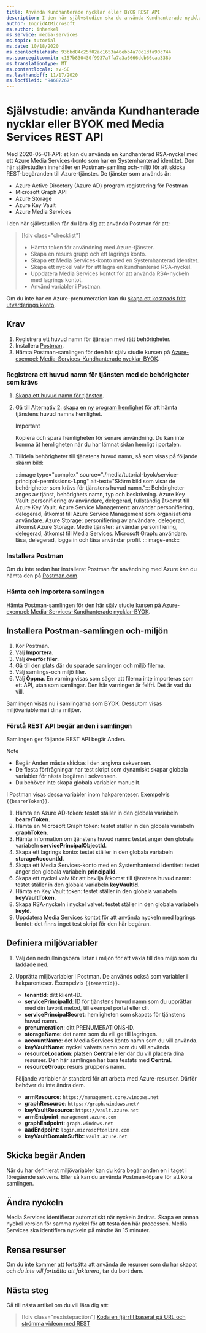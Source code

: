 ```yaml
---
title: Använda Kundhanterade nycklar eller BYOK REST API
description: I den här självstudien ska du använda Kundhanterade nycklar eller ta med din egen nyckel (BYOK) med ett Azure Media Services lagrings konto.
author: IngridAtMicrosoft
ms.author: inhenkel
ms.service: media-services
ms.topic: tutorial
ms.date: 10/18/2020
ms.openlocfilehash: 93bbd84c25f02ac1653a46ebb4a70c1dfa90c744
ms.sourcegitcommit: c157b830430f9937a7fa7a3a6666dcb66caa338b
ms.translationtype: MT
ms.contentlocale: sv-SE
ms.lasthandoff: 11/17/2020
ms.locfileid: "94687267"
---
```

# <a name="tutorial-use-customer-managed-keys-or-byok-with-media-services-rest-api"></a>Självstudie: använda Kundhanterade nycklar eller BYOK med Media Services REST API

Med 2020-05-01-API: et kan du använda en kundhanterad RSA-nyckel med ett Azure Media Services-konto som har en Systemhanterad identitet. Den här självstudien innehåller en Postman-samling och-miljö för att skicka REST-begäranden till Azure-tjänster. De tjänster som används är:

- Azure Active Directory (Azure AD) program registrering för Postman
- Microsoft Graph API
- Azure Storage
- Azure Key Vault
- Azure Media Services

I den här självstudien får du lära dig att använda Postman för att:

> [!div class="checklist"]
> - Hämta token för användning med Azure-tjänster.
> - Skapa en resurs grupp och ett lagrings konto.
> - Skapa ett Media Services-konto med en Systemhanterad identitet.
> - Skapa ett nyckel valv för att lagra en kundhanterad RSA-nyckel.
> - Uppdatera Media Services kontot för att använda RSA-nyckeln med lagrings kontot.
> - Använd variabler i Postman.

Om du inte har en Azure-prenumeration kan du [skapa ett kostnads fritt utvärderings konto](https://azure.microsoft.com/free/).

## <a name="prerequisites"></a>Krav

1. Registrera ett huvud namn för tjänsten med rätt behörigheter.
1. Installera [Postman](https://www.postman.com).
1. Hämta Postman-samlingen för den här själv studie kursen på [Azure-exempel: Media-Services-Kundhanterade nycklar-BYOK](https://github.com/Azure-Samples/media-services-customer-managed-keys-byok).

### <a name="register-a-service-principal-with-the-needed-permissions"></a>Registrera ett huvud namn för tjänsten med de behörigheter som krävs

1. [Skapa ett huvud namn för tjänsten](https://docs.microsoft.com/azure/active-directory/develop/howto-create-service-principal-portal).
1. Gå till [Alternativ 2: skapa en ny program hemlighet](https://docs.microsoft.com/azure/active-directory/develop/howto-create-service-principal-portal#authentication-two-options) för att hämta tjänstens huvud namns hemlighet.

   > [!IMPORTANT]
   >Kopiera och spara hemligheten för senare användning. Du kan inte komma åt hemligheten när du har lämnat sidan hemligt i portalen.

1. Tilldela behörigheter till tjänstens huvud namn, så som visas på följande skärm bild:

   :::image type="complex" source="./media/tutorial-byok/service-principal-permissions-1.png" alt-text="Skärm bild som visar de behörigheter som krävs för tjänstens huvud namn.":::
   Behörigheter anges av tjänst, behörighets namn, typ och beskrivning. Azure Key Vault: personifiering av användare, delegerad, fullständig åtkomst till Azure Key Vault. Azure Service Management: användar personifiering, delegerad, åtkomst till Azure Service Management som organisations användare. Azure Storage: personifiering av användare, delegerad, åtkomst Azure Storage. Medie tjänster: användar personifiering, delegerad, åtkomst till Media Services. Microsoft Graph: användare. läsa, delegerad, logga in och läsa användar profil.
   :::image-end:::

### <a name="install-postman"></a>Installera Postman

Om du inte redan har installerat Postman för användning med Azure kan du hämta den på [Postman.com](https://www.postman.com/).

### <a name="download-and-import-the-collection"></a>Hämta och importera samlingen

Hämta Postman-samlingen för den här själv studie kursen på [Azure-exempel: Media-Services-Kundhanterade nycklar-BYOK](https://github.com/Azure-Samples/media-services-customer-managed-keys-byok).

## <a name="install-the-postman-collection-and-environment"></a>Installera Postman-samlingen och-miljön

1. Kör Postman.
1. Välj **Importera**.
1. Välj **överför filer**.
1. Gå till den plats där du sparade samlingen och miljö filerna.
1. Välj samlings-och miljö filer.
1. Välj **Öppna**. En varning visas som säger att filerna inte importeras som ett API, utan som samlingar. Den här varningen är felfri. Det är vad du vill.

Samlingen visas nu i samlingarna som BYOK. Dessutom visas miljövariablerna i dina miljöer.

### <a name="understand-the-rest-api-requests-in-the-collection"></a>Förstå REST API begär anden i samlingen

Samlingen ger följande REST API begär Anden.

> [!NOTE]
>
>- Begär Anden måste skickas i den angivna sekvensen.
>- De flesta förfrågningar har test skript som dynamiskt skapar globala variabler för nästa begäran i sekvensen.
>- Du behöver inte skapa globala variabler manuellt.

I Postman visas dessa variabler inom hakparenteser. Exempelvis `{{bearerToken}}`.

1. Hämta en Azure AD-token: testet ställer in den globala variabeln **bearerToken**.
2. Hämta en Microsoft Graph token: testet ställer in den globala variabeln **graphToken**.
3. Hämta information om tjänstens huvud namn: testet anger den globala variabeln **servicePrincipalObjectId**.
4. Skapa ett lagrings konto: testet ställer in den globala variabeln **storageAccountId**.
5. Skapa ett Media Services-konto med en Systemhanterad identitet: testet anger den globala variabeln **principalId**.
6. Skapa ett nyckel valv för att bevilja åtkomst till tjänstens huvud namn: testet ställer in den globala variabeln **keyVaultId**.
7. Hämta en Key Vault token: testet ställer in den globala variabeln **keyVaultToken**.
8. Skapa RSA-nyckeln i nyckel valvet: testet ställer in den globala variabeln **keyId**.
9. Uppdatera Media Services kontot för att använda nyckeln med lagrings kontot: det finns inget test skript för den här begäran.

## <a name="define-environment-variables"></a>Definiera miljövariabler

1. Välj den nedrullningsbara listan i miljön för att växla till den miljö som du laddade ned.
1. Upprätta miljövariabler i Postman. De används också som variabler i hakparenteser. Exempelvis `{{tenantId}}`.

    - **tenantId**: ditt klient-ID.
    - **servicePrincipalId**: ID för tjänstens huvud namn som du upprättar med din favorit metod, till exempel portal eller cli.
    - **servicePrincipalSecret**: hemligheten som skapats för tjänstens huvud namn.
    - **prenumeration**: ditt PRENUMERATIONS-ID.
    - **storageName**: det namn som du vill ge till lagringen.
    - **accountName**: det Media Services konto namn som du vill använda.
    - **keyVaultName**: nyckel valvets namn som du vill använda.
    - **resourceLocation**: platsen **Central** eller där du vill placera dina resurser. Den här samlingen har bara testats med **Central**.
    - **resourceGroup**: resurs gruppens namn.

    Följande variabler är standard för att arbeta med Azure-resurser. Därför behöver du inte ändra dem.

    - **armResource**: `https://management.core.windows.net`
    - **graphResource**: `https://graph.windows.net/`
    - **keyVaultResource**: `https://vault.azure.net`
    - **armEndpoint**: `management.azure.com`
    - **graphEndpoint**: `graph.windows.net`
    - **aadEndpoint**: `login.microsoftonline.com`
    - **keyVaultDomainSuffix**: `vault.azure.net`

## <a name="send-the-requests"></a>Skicka begär Anden

När du har definierat miljövariabler kan du köra begär anden en i taget i föregående sekvens. Eller så kan du använda Postman-löpare för att köra samlingen.

## <a name="change-the-key"></a>Ändra nyckeln

Media Services identifierar automatiskt när nyckeln ändras. Skapa en annan nyckel version för samma nyckel för att testa den här processen. Media Services ska identifiera nyckeln på mindre än 15 minuter.

## <a name="clean-up-resources"></a>Rensa resurser

Om du inte kommer att fortsätta att använda de resurser som du har skapat och *du inte vill fortsätta att fakturera*, tar du bort dem.

## <a name="next-steps"></a>Nästa steg

Gå till nästa artikel om du vill lära dig att:
> [!div class="nextstepaction"]
> [Koda en fjärrfil baserat på URL och strömma videon med REST](stream-files-tutorial-with-rest.md)
